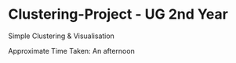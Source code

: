 # Clustering-Project - UG 2nd Year 

Simple Clustering & Visualisation

Approximate Time Taken: An afternoon
